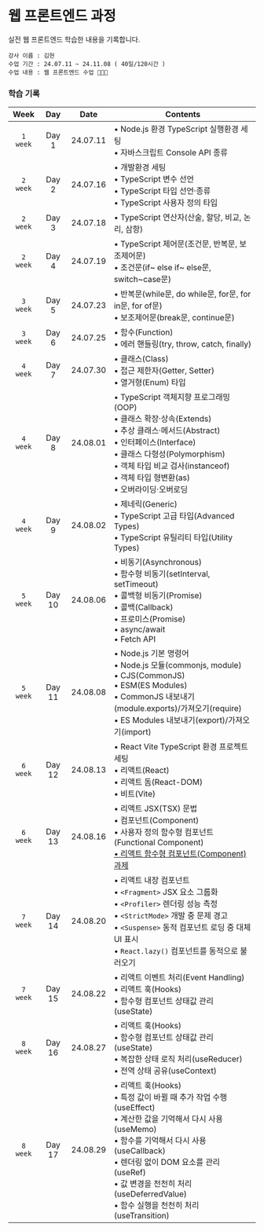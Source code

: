 # 웹 프론트엔드 과정

실전 웹 프론트엔드 학습한 내용을 기록합니다.

    강사 이름 : 김현
    수업 기간 : 24.07.11 ~ 24.11.08 ( 40일/120시간 )
    수업 내용 : 웹 프론트엔드 수업 👩🏻‍💻

### 학습 기록

|   Week   |  Day  |   Date   | Contents                                                                                                |
| :------: | :---: | :------: | ------------------------------------------------------------------------------------------------------- |
| `1 week` | Day 1 | 24.07.11 | • Node.js 환경 TypeScript 실행환경 세팅 <br>• 자바스크립트 Console API 종류 |
| `2 week` | Day 2 | 24.07.16 | • 개발환경 세팅 <br>• TypeScript 변수 선언 <br>• TypeScript 타입 선언·종류 <br>• TypeScript 사용자 정의 타입 |
| `2 week` | Day 3 | 24.07.18 | • TypeScript 연산자(산술, 할당, 비교, 논리, 삼항) |
| `2 week` | Day 4 | 24.07.19 | • TypeScript 제어문(조건문, 반복문, 보조제어문) <br>• 조건문(if~ else if~ else문, switch~case문) |
| `3 week` | Day 5 | 24.07.23 | • 반복문(while문, do while문, for문, for in문, for of문) <br>• 보조제어문(break문, continue문) |
| `3 week` | Day 6 | 24.07.25 | • 함수(Function) <br>• 에러 핸들링(try, throw, catch, finally) |
| `4 week` | Day 7 | 24.07.30 | • 클래스(Class) <br>• 접근 제한자(Getter, Setter) <br>• 열거형(Enum) 타입 |
| `4 week` | Day 8 | 24.08.01 | • TypeScript 객체지향 프로그래밍(OOP) <br>• 클래스 확장·상속(Extends) <br>• 추상 클래스·메서드(Abstract) <br>• 인터페이스(Interface) <br>• 클래스 다형성(Polymorphism) <br>• 객체 타입 비교 검사(instanceof) <br>• 객체 타입 형변환(as) <br>• 오버라이딩·오버로딩 |
| `4 week` | Day 9 | 24.08.02 | • 제네릭(Generic) <br>• TypeScript 고급 타입(Advanced Types) <br>• TypeScript 유틸리티 타입(Utility Types) |
| `5 week` | Day 10 | 24.08.06 | • 비동기(Asynchronous) <br>• 함수형 비동기(setInterval, setTimeout) <br>• 콜백형 비동기(Promise) <br>• 콜백(Callback) <br>• 프로미스(Promise) <br>• async/await <br>• Fetch API |
| `5 week` | Day 11 | 24.08.08 | • Node.js 기본 명령어 <br>• Node.js 모듈(commonjs, module) <br>• CJS(CommonJS) <br>• ESM(ES Modules) <br>• CommonJS 내보내기(module.exports)/가져오기(require) <br>• ES Modules 내보내기(export)/가져오기(import) |
| `6 week` | Day 12 | 24.08.13 | • React Vite TypeScript 환경 프로젝트 세팅 <br>• 리액트(React) <br>• 리액트 돔(React-DOM) <br>• 비트(Vite) |
| `6 week` | Day 13 | 24.08.16 | • 리액트 JSX(TSX) 문법 <br>• 컴포넌트(Component) <br>• 사용자 정의 함수형 컴포넌트(Functional Component) <br>[• 리액트 함수형 컴포넌트(Component) 과제](https://github.com/KwonSsohyun/FED_WEB_2024/issues/1) |
| `7 week` | Day 14 | 24.08.20 | • 리액트 내장 컴포넌트 <br>• `<Fragment>` JSX 요소 그룹화 <br>• `<Profiler>` 렌더링 성능 측정 <br>• `<StrictMode>` 개발 중 문제 경고 <br>• `<Suspense>` 동적 컴포넌트 로딩 중 대체 UI 표시 <br>• `React.lazy()` 컴포넌트를 동적으로 불러오기 |
| `7 week` | Day 15 | 24.08.22 | • 리액트 이벤트 처리(Event Handling) <br>• 리액트 훅(Hooks) <br>• 함수형 컴포넌트 상태값 관리(useState) |
| `8 week` | Day 16 | 24.08.27 | • 리액트 훅(Hooks) <br>• 함수형 컴포넌트 상태값 관리(useState) <br>• 복잡한 상태 로직 처리(useReducer) <br>• 전역 상태 공유(useContext) |
| `8 week` | Day 17 | 24.08.29 | • 리액트 훅(Hooks) <br>• 특정 값이 바뀔 때 추가 작업 수행(useEffect) <br>• 계산한 값을 기억해서 다시 사용(useMemo) <br>• 함수를 기억해서 다시 사용(useCallback) <br>• 렌더링 없이 DOM 요소를 관리(useRef) <br>• 값 변경을 천천히 처리(useDeferredValue) <br>• 함수 실행을 천천히 처리(useTransition) |
